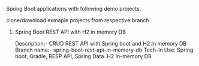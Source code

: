 Spring Boot applications with following demo projects.

clone/download exmaple projects from respective branch

1) Spring Boot REST API with H2 in memory DB

   Description:- CRUD REST API with Spring boot and H2 In memory DB
   Branch name:- spring-boot-rest-api-in-memory-db
   Tech-In Use: Spring boot, 
                Gradle, 
                RESP API, 
                Spring Data.
                H2 In-memory DB
